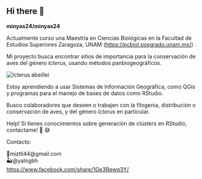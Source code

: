 ## Hi there 👋


**minyas24/minyas24** 


Actualmente curso una Maestría en Ciencias Biológicas en la Facultad de Estudios Superiores Zaragoza, UNAM (<https://pcbiol.posgrado.unam.mx/>) .

Mi proyecto busca encontrar sitios de importancia para la conservación de aves del género *Icterus*, usando métodos panbiogeográficos.

![*Icterus abeillei*](https://inaturalist-open-data.s3.amazonaws.com/photos/13191045/original.jpg)

Estoy aprendiendo a usar Sistemas de Información Geográfica, como QGis y programas para el manejo de bases de datos como RStudio.

Busco colaboradores que deseen o trabajen con la filogenia, distribución o conservación de aves, y del género *Icterus* en particular.

Help! Si tienes conocimientos sobre generación de clústers en RStudio, contáctame! 💬 😅

Contacto:

📧miztli44\@gmail.com\
🏜️@yalogbh\
<https://www.facebook.com/share/1Ge3Rqwq3Y/>

